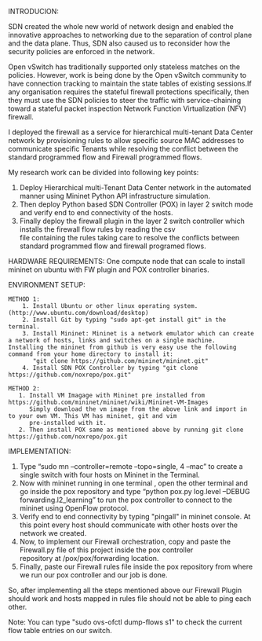 INTRODUCION:

SDN created the whole new world of network design and enabled the innovative approaches to networking due to the separation of control plane and the data plane. Thus, SDN also caused us to reconsider how the security policies are enforced in the network.

Open vSwitch has traditionally supported only stateless matches on the policies. However, work is being done by the Open vSwitch community to have connection tracking to maintain the state tables of existing sessions.If any organisation requires the stateful firewall protections specifically, then they must use the SDN policies to steer the traffic with service-chaining toward a stateful packet inspection Network Function Virtualization (NFV) firewall.

I deployed the firewall as a service for hierarchical multi-tenant Data Center network by provisioning rules to allow specific source MAC addresses to communicate specific Tenants while resolving the conflict between the standard programmed flow and Firewall programmed flows.

My research work can be divided into following key points:
  1. Deploy Hierarchical multi-Tenant Data Center network in the automated manner using Mininet Python API infrastructure simulation.
  2. Then deploy Python based SDN Controller (POX) in layer 2 switch mode and verify end to end connectivity of the hosts.
  3. Finally deploy the firewall plugin in the layer 2 switch controller which installs the firewall flow rules by reading the csv   
     file containing the rules taking care to resolve the conflicts between standard programmed flow and firewall programed flows.
  

HARDWARE REQUIREMENTS:
One compute node that can scale to install mininet on ubuntu with FW plugin and POX controller binaries.

ENVIRONMENT SETUP:
    
    METHOD 1:
        1. Install Ubuntu or other linux operating system.(http://www.ubuntu.com/download/desktop)
        2. Install Git by typing "sudo apt-get install git" in the terminal.
        3. Install Mininet: Mininet is a network emulator which can create a network of hosts, links and switches on a single machine.            Installing the mininet from github is very easy use the following command from your home directory to install it:
           "git clone https://github.com/mininet/mininet.git"
        4. Install SDN POX Controller by typing "git clone https://github.com/noxrepo/pox.git"
        
    METHOD 2:
       1. Install VM Imagage with Mininet pre installed from https://github.com/mininet/mininet/wiki/Mininet-VM-Images
          Simply download the vm image from the above link and import in to your own VM. This VM has mininet, git and vim  
          pre-installed with it. 
       2. Then install POX same as mentioned above by running git clone https://github.com/noxrepo/pox.git


IMPLEMENTATION:
 1. Type “sudo mn –controller=remote –topo=single, 4 –mac” to create a single switch with four hosts on Mininet in the Terminal.
 2. Now with mininet running in one terminal , open the other terminal and go inside the pox repository and type “python pox.py   log.level –DEBUG forwarding.l2_learning” to run the pox controller to connect to the mininet using OpenFlow protocol.
 3. Verify end to end connectivity by typing "pingall" in mininet console. At this point every host should communicate with other hosts over the network we created.  
 4. Now, to implement our Firewall orchestration, copy and paste the Firewall.py file of this project inside the pox controller   
    repository at /pox/pox/forwarding location.
 5. Finally, paste our Firewall rules file inside the pox repository from where we run our pox controller and our job is done.

So, after implementing all the steps mentioned above our Firewall Plugin should work and hosts mapped in rules file should not be able to ping each other.

Note: You can type "sudo ovs-ofctl dump-flows s1" to check the current flow table entries on our switch.
